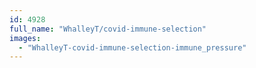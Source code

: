 ```yaml
---
id: 4928
full_name: "WhalleyT/covid-immune-selection"
images: 
  - "WhalleyT-covid-immune-selection-immune_pressure"
---
```

